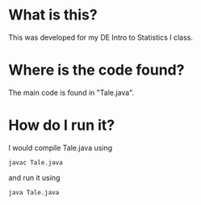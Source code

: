 # What is this?
This was developed for my DE Intro to Statistics I class. 
# Where is the code found?
The main code is found in "Tale.java". 
# How do I run it?
I would compile Tale.java using 
```
javac Tale.java
```
and run it using
```
java Tale.java
```
